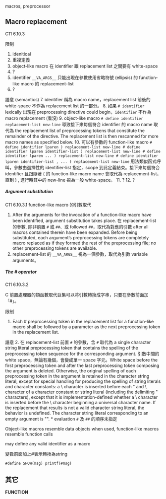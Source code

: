 macros, preprocessor

## Macro replacement
C11 6.10.3

限制
1. idenitical
2. 重複定義
3. object-like macro 在 identifier 跟 replacement list 之間要有 white-space
4. ?
5. identifier `__VA_ARGS__` 只能出現在參數使用省略符號 (ellipsis) 的 function-like macro 的 replacement-list
6. ?

語意 (semantics)
7. identifier 稱為 macro name，replacement list 前後的 white-space 不作為 replacement list 的一部分。
8. 如果 `# identifier` lexically 出現在 preprocessing directive could begin，`identifier` 不作為 macro replacement (看沒)
9. object-like macro `# define identifier replacement-list new-line` 導致接下來每個符合 identifier 的 macro name 取代為 the replacement list of preprocessing tokens that constitute the remainder of the directive. The replacement list is then rescanned for more macro names as specified below.
10. 可以有參數的 function-like macro
	```
	# define identifier lparen ) replacement-list new-line
	# define identifier lparen identifier-list ) replacement-list new-line
	# define identifier lparen ... ) replacement-list new-line
	# define identifier lparen identifier-list , ... ) replacement-list new-line
	```
	用法類似函式呼叫，參數由選擇性的 identifier-list 指定，scope 到此定義結束。接下來每個符合 identifier 且跟隨著 ( 的 function-like macro name 會取代為 replacement-list，直到 ) , 進行時其中的 new-line 視為一般 white-space。
11. ?
12. ?

##### Argument substitution
C11 6.10.3.1 function-like macro 的引數取代

1. After the arguments for the invocation of a function-like macro have been identified, argument substitution takes place. 在 replacement-list 的參數, 除非前置 `#` 或 `##`、或 followed  `##`，取代為對應的引數 after all macros contained therein have been expanded. Before being substituted, each argument’s preprocessing tokens are completely macro replaced as if they formed the rest of the preprocessing file; no other preprocessing tokens are available.
2.  replacement-list 的 `__VA_ARGS__` 視為一個參數，取代為引數 variable arguments。

##### The # operator
C11 6.10.3.2

C 前置處理器的類函數取代巨集可以將引數轉換成字串，只要在參數前面加「#」。

限制
1. Each # preprocessing token in the replacement list for a function-like macro shall be followed by a parameter as the next preprocessing token in the replacement list.

語意
2. 在 replacement-list 前置 `#` 的參數，含 `#` 取代為 a single character string literal preprocessing token that contains the spelling of the preprocessing token sequence for the corresponding argument. 引數中間的 white space，無論有幾個，會變成單一 space 字元。White space before the first preprocessing token and after the last preprocessing token composing the argument is deleted. Otherwise, the original spelling of each preprocessing token in the argument is retained in the character string literal, except for special handling for producing the spelling of string literals and character constants: a \ character is inserted before each " and \ character of a character constant or string literal (including the delimiting " characters), except that it is implementation-defined whether a \ character is inserted before the \ character beginning a universal character name. If the replacement that results is not a valid character string literal, the behavior is undefined. The character string literal corresponding to an empty argument is "".
	* evaluation `#` 及 `##` 的順序未指定

Object-like macros resemble data objects when used, function-like macros resemble function calls


may define any valid identifier as a macro

變數前面加上#表示轉換為string 
```
#define SHOW(msg) printf(#msg)
```

## 其它
__FUNCTION__
